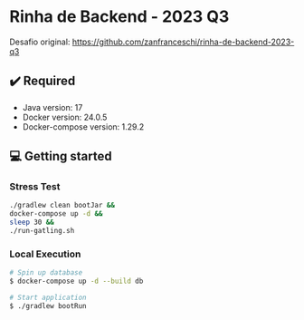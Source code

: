 # Rinha de Backend - 2023 Q3
 
Desafio original:
https://github.com/zanfranceschi/rinha-de-backend-2023-q3


## ✔️ Required
* Java version: 17
* Docker version: 24.0.5
* Docker-compose version: 1.29.2


## 💻 Getting started

### Stress Test
```bash
./gradlew clean bootJar &&
docker-compose up -d &&
sleep 30 &&
./run-gatling.sh
```



### Local Execution
```bash
# Spin up database
$ docker-compose up -d --build db

# Start application
$ ./gradlew bootRun
```
